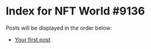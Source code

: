 # Index for NFT World #9136
Posts will be displayed in the order below:

- [Your first post](./001-first.md)

